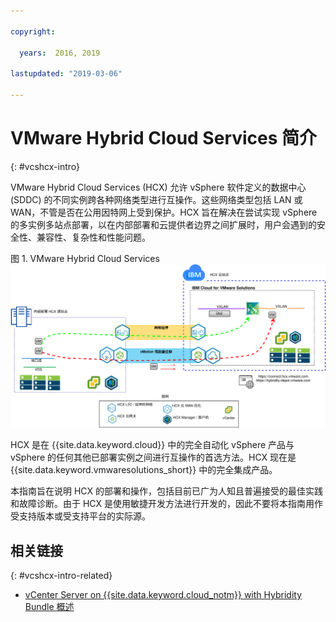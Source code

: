 ```yaml
---

copyright:

  years:  2016, 2019

lastupdated: "2019-03-06"

---
```


# VMware Hybrid Cloud Services 简介
{: #vcshcx-intro}

VMware Hybrid Cloud Services (HCX) 允许 vSphere 软件定义的数据中心 (SDDC) 的不同实例跨各种网络类型进行互操作。这些网络类型包括 LAN 或 WAN，不管是否在公用因特网上受到保护。HCX 旨在解决在尝试实现 vSphere 的多实例多站点部署，以在内部部署和云提供者边界之间扩展时，用户会遇到的安全性、兼容性、复杂性和性能问题。

图 1. VMware Hybrid Cloud Services
![VMware Hybrid Cloud Services](vcshcx.svg)

HCX 是在 {{site.data.keyword.cloud}} 中的完全自动化 vSphere 产品与 vSphere 的任何其他已部署实例之间进行互操作的首选方法。HCX 现在是 {{site.data.keyword.vmwaresolutions_short}} 中的完全集成产品。

本指南旨在说明 HCX 的部署和操作，包括目前已广为人知且普遍接受的最佳实践和故障诊断。由于 HCX 是使用敏捷开发方法进行开发的，因此不要将本指南用作受支持版本或受支持平台的实际源。

## 相关链接
{: #vcshcx-intro-related}

* [vCenter Server on {{site.data.keyword.cloud_notm}} with Hybridity Bundle 概述](/docs/services/vmwaresolutions/archiref/vcs?topic=vmware-solutions-vcs-hybridity-intro)   
